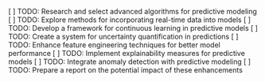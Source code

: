 [ ] TODO: Research and select advanced algorithms for predictive modeling
[ ] TODO: Explore methods for incorporating real-time data into models
[ ] TODO: Develop a framework for continuous learning in predictive models
[ ] TODO: Create a system for uncertainty quantification in predictions
[ ] TODO: Enhance feature engineering techniques for better model performance
[ ] TODO: Implement explainability measures for predictive models
[ ] TODO: Integrate anomaly detection with predictive modeling
[ ] TODO: Prepare a report on the potential impact of these enhancements